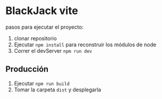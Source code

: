 # BlackJack vite

pasos para ejecutar el proyecto:

1. clonar repositorio
2. Ejecutar ```npm install``` para reconstruir los módulos de node 
3. Correr el devServer ```npm run dev```


## Producción 
1. Ejecutar ```npm run build```
2. Tomar la carpeta ```dist``` y desplegarla